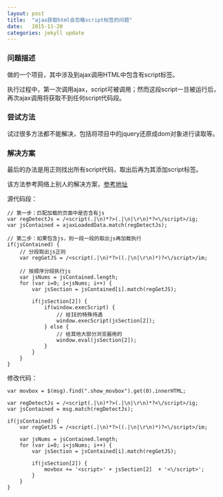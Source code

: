 ```yaml
---
layout: post
title:  "ajax获取html会忽略script标签的问题"
date:   2015-11-20
categories: jekyll update
---
```



### 问题描述

 做的一个项目，其中涉及到ajax调用HTML中包含有script标签。

 执行过程中，第一次调用ajax，script可被调用；然而这段script一旦被运行后，再次ajax调用将获取不到任何script代码段。

### 尝试方法

 试过很多方法都不能解决，包括将项目中的jquery还原成dom对象进行读取等。

### 解决方案

 最后的办法是用正则找出所有script代码，取出后再为其添加script标签。

 该方法参考网络上别人的解决方案，[参考地址](http://www.impng.com/web-dev/execscript-loaded-by-ajax.html)

 源代码段：

	// 第一步：匹配加载的页面中是否含有js
	var regDetectJs = /<script(.|\n)*?>(.|\n|\r\n)*?<\/script>/ig;
	var jsContained = ajaxLoadedData.match(regDetectJs);
	
	// 第二步：如果包含js，则一段一段的取出js再加载执行
	if(jsContained) {
		// 分段取出js正则
		var regGetJS = /<script(.|\n)*?>((.|\n|\r\n)*)?<\/script>/im;
	
		// 按顺序分段执行js
		var jsNums = jsContained.length;
		for (var i=0; i<jsNums; i++) {
			var jsSection = jsContained[i].match(regGetJS);
	
			if(jsSection[2]) {
				if(window.execScript) {
					// 给IE的特殊待遇
					window.execScript(jsSection[2]);
				} else {
					// 给其他大部分浏览器用的
					window.eval(jsSection[2]);
				}
			}
		}
	}

 修改代码：

	var movbox = $(msg).find(".show_movbox").get(0).innerHTML;
	
	var regDetectJs = /<script(.|\n)*?>(.|\n|\r\n)*?<\/script>/ig;
	var jsContained = msg.match(regDetectJs);
	
	if(jsContained) {
		var regGetJS = /<script(.|\n)*?>((.|\n|\r\n)*)?<\/script>/im;

		var jsNums = jsContained.length;
		for (var i=0; i<jsNums; i++) {
			var jsSection = jsContained[i].match(regGetJS);
	
			if(jsSection[2]) {
				movbox += '<script>' + jsSection[2]  + '<\/script>';
			}
		}
	}
